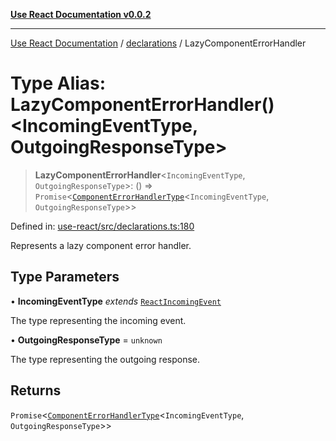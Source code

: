 [**Use React Documentation v0.0.2**](../../README.md)

***

[Use React Documentation](../../modules.md) / [declarations](../README.md) / LazyComponentErrorHandler

# Type Alias: LazyComponentErrorHandler()\<IncomingEventType, OutgoingResponseType\>

> **LazyComponentErrorHandler**\<`IncomingEventType`, `OutgoingResponseType`\>: () => `Promise`\<[`ComponentErrorHandlerType`](ComponentErrorHandlerType.md)\<`IncomingEventType`, `OutgoingResponseType`\>\>

Defined in: [use-react/src/declarations.ts:180](https://github.com/stonemjs/use-react/blob/48b0fa89405b138aef5b9a5bc1a85e12108c1404/src/declarations.ts#L180)

Represents a lazy component error handler.

## Type Parameters

• **IncomingEventType** *extends* [`ReactIncomingEvent`](ReactIncomingEvent.md)

The type representing the incoming event.

• **OutgoingResponseType** = `unknown`

The type representing the outgoing response.

## Returns

`Promise`\<[`ComponentErrorHandlerType`](ComponentErrorHandlerType.md)\<`IncomingEventType`, `OutgoingResponseType`\>\>
